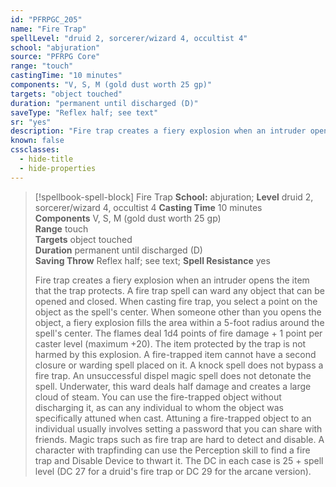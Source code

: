 ```yaml
---
id: "PFRPGC_205"
name: "Fire Trap"
spellLevel: "druid 2, sorcerer/wizard 4, occultist 4"
school: "abjuration"
source: "PFRPG Core"
range: "touch"
castingTime: "10 minutes"
components: "V, S, M (gold dust worth 25 gp)"
targets: "object touched"
duration: "permanent until discharged (D)"
saveType: "Reflex half; see text"
sr: "yes"
description: "Fire trap creates a fiery explosion when an intruder opens the item that the trap protects. A fire trap spell can ward any object that can be opened and closed.  When casting fire trap, you select a point on the object as the spell's center. When someone other than you opens the object, a fiery explosion fills the area within a 5-foot radius around the spell's center. The flames deal 1d4 points of fire damage + 1 point per caster level (maximum +20). The item protected by the trap is not harmed by this explosion.  A fire-trapped item cannot have a second closure or warding spell placed on it. A knock spell does not bypass a fire trap. An unsuccessful dispel magic spell does not detonate the spell.  Underwater, this ward deals half damage and creates a large cloud of steam.  You can use the fire-trapped object without discharging it, as can any individual to whom the object was specifically attuned when cast. Attuning a fire-trapped object to an individual usually involves setting a password that you can share with friends.  Magic traps such as fire trap are hard to detect and disable. A character with trapfinding can use the Perception skill to find a fire trap and Disable Device to thwart it. The DC in each case is 25 + spell level (DC 27 for a druid's fire trap or DC 29 for the arcane version)."
known: false
cssclasses:
  - hide-title
  - hide-properties
---
```


> [!spellbook-spell-block] Fire Trap
> **School:** abjuration; **Level** druid 2, sorcerer/wizard 4, occultist 4
> **Casting Time** 10 minutes  
> **Components** V, S, M (gold dust worth 25 gp)  
> **Range** touch  
> **Targets** object touched  
> **Duration** permanent until discharged (D)  
> **Saving Throw** Reflex half; see text; **Spell Resistance** yes
> 
> Fire trap creates a fiery explosion when an intruder opens the item that the trap protects. A fire trap spell can ward any object that can be opened and closed.  When casting fire trap, you select a point on the object as the spell's center. When someone other than you opens the object, a fiery explosion fills the area within a 5-foot radius around the spell's center. The flames deal 1d4 points of fire damage + 1 point per caster level (maximum +20). The item protected by the trap is not harmed by this explosion.  A fire-trapped item cannot have a second closure or warding spell placed on it. A knock spell does not bypass a fire trap. An unsuccessful dispel magic spell does not detonate the spell.  Underwater, this ward deals half damage and creates a large cloud of steam.  You can use the fire-trapped object without discharging it, as can any individual to whom the object was specifically attuned when cast. Attuning a fire-trapped object to an individual usually involves setting a password that you can share with friends.  Magic traps such as fire trap are hard to detect and disable. A character with trapfinding can use the Perception skill to find a fire trap and Disable Device to thwart it. The DC in each case is 25 + spell level (DC 27 for a druid's fire trap or DC 29 for the arcane version).